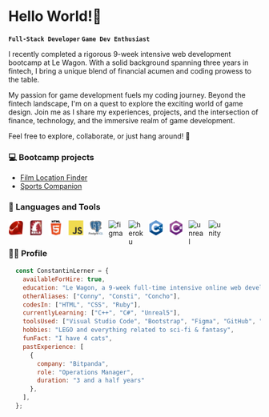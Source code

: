 # Hello World!👋

**`Full-Stack Developer` `Game Dev Enthusiast`**

I recently completed a rigorous 9-week intensive web development bootcamp at Le Wagon. With a solid background spanning three years in fintech, I bring a unique blend of financial acumen and coding prowess to the table.

My passion for game development fuels my coding journey. Beyond the fintech landscape, I'm on a quest to explore the exciting world of game design. Join me as I share my experiences, projects, and the intersection of finance, technology, and the immersive realm of game development.

Feel free to explore, collaborate, or just hang around! 🚀

### 💻 Bootcamp projects

  <ul>
    <li><a href="https://github.com/constiL/FILM_LOCATION_FINDER">Film Location Finder</a>
    <li><a href="https://github.com/Jshedds/SPORTS_COMPANION">Sports Companion</a>
  </ul>

### 🧰 Languages and Tools
  <img align="left" alt="ruby" width="30px" style="padding-right:10px;" src="https://raw.githubusercontent.com/devicons/devicon/master/icons/ruby/ruby-original.svg"/>
  <img align="left" alt="rails" width="30px" style="padding-right:10px;" src="https://raw.githubusercontent.com/devicons/devicon/master/icons/rails/rails-original-wordmark.svg"/>
  <img align="left" alt="html5" width="30px" style="padding-right:10px;" src="https://raw.githubusercontent.com/devicons/devicon/master/icons/html5/html5-original-wordmark.svg"/>
  <img align="left" alt="javascript" width="30px" style="padding-right:10px;" src="https://raw.githubusercontent.com/devicons/devicon/master/icons/javascript/javascript-original.svg"/>
  <img align="left" alt="postgresql" width="30px" style="padding-right:10px;" src="https://raw.githubusercontent.com/devicons/devicon/master/icons/postgresql/postgresql-original-wordmark.svg"/>
  <img align="left" alt="figma" width="30px" style="padding-right:10px;" src="https://www.vectorlogo.zone/logos/figma/figma-icon.svg"/>
  <img align="left" alt="heroku" width="30px" style="padding-right:10px;" src="https://www.vectorlogo.zone/logos/heroku/heroku-icon.svg"/>
  <img align="left" alt="cplusplus" width="30px" style="padding-right:10px;" src="https://raw.githubusercontent.com/devicons/devicon/master/icons/cplusplus/cplusplus-original.svg"/>
  <img align="left" alt="csharp" width="30px" style="padding-right:10px;" src="https://raw.githubusercontent.com/devicons/devicon/master/icons/csharp/csharp-original.svg"/>
  <img align="left" alt="unreal" width="30px" style="padding-right:10px;" src="https://raw.githubusercontent.com/kenangundogan/fontisto/036b7eca71aab1bef8e6a0518f7329f13ed62f6b/icons/svg/brand/unreal-engine.svg"/>
  <img align="left" alt="unity" width="30px" style="padding-right:10px;" src="https://www.vectorlogo.zone/logos/unity3d/unity3d-icon.svg"/>
  <br />

#

### 👨‍💻 Profile

```javascript
  const ConstantinLerner = {
    availableForHire: true,
    education: "Le Wagon, a 9-week full-time intensive online web development bootcamp",
    otherAliases: ["Conny", "Consti", "Concho"],
    codesIn: ["HTML", "CSS", "Ruby"],
    currentlyLearning: ["C++", "C#", "Unreal5"],
    toolsUsed: ["Visual Studio Code", "Bootstrap", "Figma", "GitHub", "Heroku", "Cloudinary"],
    hobbies: "LEGO and everything related to sci-fi & fantasy",
    funFact: "I have 4 cats",
    pastExperience: [
      {
        company: "Bitpanda",
        role: "Operations Manager",
        duration: "3 and a half years"
      },
    ],
  };
```

